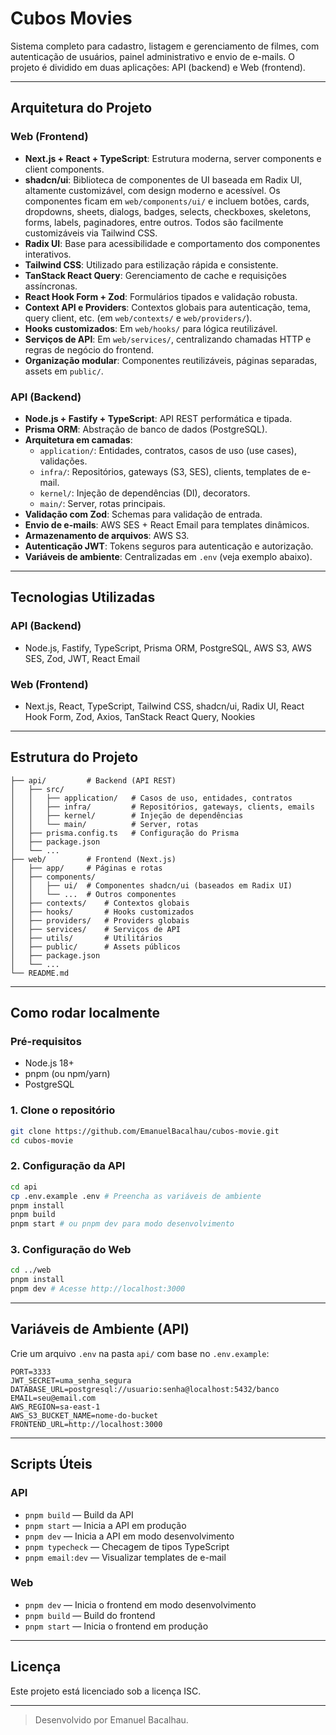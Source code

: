 # Cubos Movies

Sistema completo para cadastro, listagem e gerenciamento de filmes, com autenticação de usuários, painel administrativo e envio de e-mails. O projeto é dividido em duas aplicações: API (backend) e Web (frontend).

---

## Arquitetura do Projeto

### Web (Frontend)
- **Next.js + React + TypeScript**: Estrutura moderna, server components e client components.
- **shadcn/ui**: Biblioteca de componentes de UI baseada em Radix UI, altamente customizável, com design moderno e acessível. Os componentes ficam em `web/components/ui/` e incluem botões, cards, dropdowns, sheets, dialogs, badges, selects, checkboxes, skeletons, forms, labels, paginadores, entre outros. Todos são facilmente customizáveis via Tailwind CSS.
- **Radix UI**: Base para acessibilidade e comportamento dos componentes interativos.
- **Tailwind CSS**: Utilizado para estilização rápida e consistente.
- **TanStack React Query**: Gerenciamento de cache e requisições assíncronas.
- **React Hook Form + Zod**: Formulários tipados e validação robusta.
- **Context API e Providers**: Contextos globais para autenticação, tema, query client, etc. (em `web/contexts/` e `web/providers/`).
- **Hooks customizados**: Em `web/hooks/` para lógica reutilizável.
- **Serviços de API**: Em `web/services/`, centralizando chamadas HTTP e regras de negócio do frontend.
- **Organização modular**: Componentes reutilizáveis, páginas separadas, assets em `public/`.

### API (Backend)
- **Node.js + Fastify + TypeScript**: API REST performática e tipada.
- **Prisma ORM**: Abstração de banco de dados (PostgreSQL).
- **Arquitetura em camadas**:
  - `application/`: Entidades, contratos, casos de uso (use cases), validações.
  - `infra/`: Repositórios, gateways (S3, SES), clients, templates de e-mail.
  - `kernel/`: Injeção de dependências (DI), decorators.
  - `main/`: Server, rotas principais.
- **Validação com Zod**: Schemas para validação de entrada.
- **Envio de e-mails**: AWS SES + React Email para templates dinâmicos.
- **Armazenamento de arquivos**: AWS S3.
- **Autenticação JWT**: Tokens seguros para autenticação e autorização.
- **Variáveis de ambiente**: Centralizadas em `.env` (veja exemplo abaixo).

---

## Tecnologias Utilizadas

### API (Backend)
- Node.js, Fastify, TypeScript, Prisma ORM, PostgreSQL, AWS S3, AWS SES, Zod, JWT, React Email

### Web (Frontend)
- Next.js, React, TypeScript, Tailwind CSS, shadcn/ui, Radix UI, React Hook Form, Zod, Axios, TanStack React Query, Nookies

---

## Estrutura do Projeto

```
├── api/         # Backend (API REST)
│   ├── src/
│   │   ├── application/   # Casos de uso, entidades, contratos
│   │   ├── infra/         # Repositórios, gateways, clients, emails
│   │   ├── kernel/        # Injeção de dependências
│   │   └── main/          # Server, rotas
│   ├── prisma.config.ts   # Configuração do Prisma
│   ├── package.json
│   └── ...
├── web/         # Frontend (Next.js)
│   ├── app/     # Páginas e rotas
│   ├── components/
│   │   ├── ui/  # Componentes shadcn/ui (baseados em Radix UI)
│   │   └── ...  # Outros componentes
│   ├── contexts/    # Contextos globais
│   ├── hooks/       # Hooks customizados
│   ├── providers/   # Providers globais
│   ├── services/    # Serviços de API
│   ├── utils/       # Utilitários
│   ├── public/      # Assets públicos
│   ├── package.json
│   └── ...
└── README.md
```

---

## Como rodar localmente

### Pré-requisitos
- Node.js 18+
- pnpm (ou npm/yarn)
- PostgreSQL

### 1. Clone o repositório
```bash
git clone https://github.com/EmanuelBacalhau/cubos-movie.git
cd cubos-movie
```

### 2. Configuração da API
```bash
cd api
cp .env.example .env # Preencha as variáveis de ambiente
pnpm install
pnpm build
pnpm start # ou pnpm dev para modo desenvolvimento
```

### 3. Configuração do Web
```bash
cd ../web
pnpm install
pnpm dev # Acesse http://localhost:3000
```

---

## Variáveis de Ambiente (API)
Crie um arquivo `.env` na pasta `api/` com base no `.env.example`:

```
PORT=3333
JWT_SECRET=uma_senha_segura
DATABASE_URL=postgresql://usuario:senha@localhost:5432/banco
EMAIL=seu@email.com
AWS_REGION=sa-east-1
AWS_S3_BUCKET_NAME=nome-do-bucket
FRONTEND_URL=http://localhost:3000
```

---

## Scripts Úteis

### API
- `pnpm build` — Build da API
- `pnpm start` — Inicia a API em produção
- `pnpm dev` — Inicia a API em modo desenvolvimento
- `pnpm typecheck` — Checagem de tipos TypeScript
- `pnpm email:dev` — Visualizar templates de e-mail

### Web
- `pnpm dev` — Inicia o frontend em modo desenvolvimento
- `pnpm build` — Build do frontend
- `pnpm start` — Inicia o frontend em produção

---

## Licença

Este projeto está licenciado sob a licença ISC.

---

> Desenvolvido por Emanuel Bacalhau.
